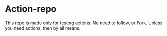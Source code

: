 # Action-repo
This repo is made only for testing actions. No need to follow, or Fork.
Unless you need actions, then by all means.
